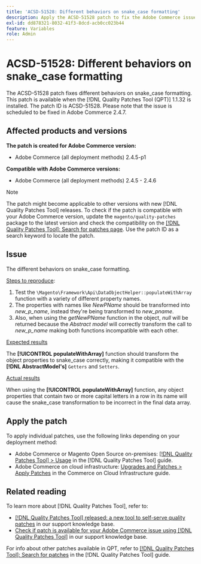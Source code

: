 ```yaml
---
title: 'ACSD-51528: Different behaviors on snake_case formatting'
description: Apply the ACSD-51528 patch to fix the Adobe Commerce issue where there are different behaviors on snake_case formatting.
exl-id: dd878321-8032-41f3-8dcd-acb0cc023b44
feature: Variables
role: Admin
---
```

# ACSD-51528: Different behaviors on snake_case formatting

The ACSD-51528 patch fixes different behaviors on snake_case formatting. This patch is available when the [!DNL Quality Patches Tool (QPT)] 1.1.32 is installed. The patch ID is ACSD-51528. Please note that the issue is scheduled to be fixed in Adobe Commerce 2.4.7.

## Affected products and versions

**The patch is created for Adobe Commerce version:**

* Adobe Commerce (all deployment methods) 2.4.5-p1

**Compatible with Adobe Commerce versions:**

* Adobe Commerce (all deployment methods) 2.4.5 - 2.4.6

>[!NOTE]
>
>The patch might become applicable to other versions with new [!DNL Quality Patches Tool] releases. To check if the patch is compatible with your Adobe Commerce version, update the `magento/quality-patches` package to the latest version and check the compatibility on the [[!DNL Quality Patches Tool]: Search for patches page](https://experienceleague.adobe.com/tools/commerce-quality-patches/index.html). Use the patch ID as a search keyword to locate the patch.

## Issue

The different behaviors on snake_case formatting.

<u>Steps to reproduce</u>:

1. Test the `\Magento\Framework\Api\DataObjectHelper::populateWithArray` function with a variety of different property names.
1. The properties with names like *NewPName* should be transformed into *new_p_name*, instead they're being transformed to *new_pname*.
1. Also, when using the *getNewPName* function in the object, *null* will be returned because the *Abstract model* will correctly transform the call to *new_p_name* making both functions incompatible with each other.

<u>Expected results</u>

The **[!UICONTROL populateWithArray]** function should transform the object properties to snake_case correctly, making it compatible with the **[!DNL AbstractModel's]** `Getters` and `Setters`.

<u>Actual results</u>

When using the **[!UICONTROL populateWithArray]** function, any object properties that contain two or more capital letters in a row in its name will cause the snake_case transformation to be incorrect in the final data array.

## Apply the patch

To apply individual patches, use the following links depending on your deployment method:

* Adobe Commerce or Magento Open Source on-premises: [[!DNL Quality Patches Tool] > Usage](https://experienceleague.adobe.com/docs/commerce-operations/tools/quality-patches-tool/usage.html) in the [!DNL Quality Patches Tool] guide.
* Adobe Commerce on cloud infrastructure: [Upgrades and Patches > Apply Patches](https://experienceleague.adobe.com/docs/commerce-cloud-service/user-guide/develop/upgrade/apply-patches.html) in the Commerce on Cloud Infrastructure guide.

## Related reading

To learn more about [!DNL Quality Patches Tool], refer to:

* [[!DNL Quality Patches Tool] released: a new tool to self-serve quality patches](/help/announcements/adobe-commerce-announcements/magento-quality-patches-released-new-tool-to-self-serve-quality-patches.md) in our support knowledge base.
* [Check if patch is available for your Adobe Commerce issue using [!DNL Quality Patches Tool]](/help/support-tools/patches-available-in-qpt-tool/check-patch-for-magento-issue-with-magento-quality-patches.md) in our support knowledge base.

For info about other patches available in QPT, refer to [[!DNL Quality Patches Tool]: Search for patches](https://experienceleague.adobe.com/tools/commerce-quality-patches/index.html) in the [!DNL Quality Patches Tool] guide.
